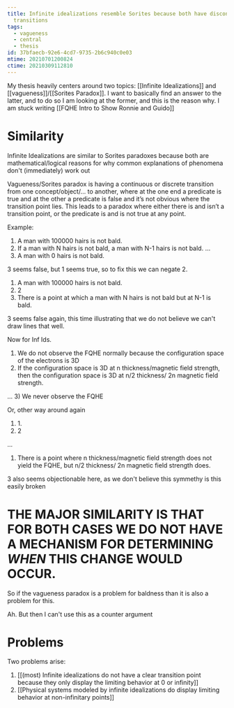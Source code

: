 ```yaml
---
title: Infinite idealizations resemble Sorites because both have discontinuous
  transitions
tags:
  - vagueness
  - central
  - thesis
id: 37bfaecb-92e6-4cd7-9735-2b6c940c0e03
mtime: 20210701200824
ctime: 20210309112810
---
```


My thesis heavily centers around two topics: [[Infinite Idealizations]] and [[vagueness]]/[[Sorites Paradox]]. I want to basically find an answer to the latter, and to do so I am looking at the former, and this is the reason why. I am stuck writing [[FQHE Intro to Show Ronnie and Guido]]

# Similarity
 Infinite Idealizations are similar to Sorites paradoxes because both are mathematical/logical reasons for why common explanations of phenomena don't (immediately) work out

Vagueness/Sorites paradox is having a continuous or discrete transition from one concept/object/... to another, where at the one end a predicate is true and at the other a predicate is false and it’s not obvious where the transition point lies. This leads to a paradox where either there is and isn’t a transition point, or the predicate is and is not true at any point.

Example:

1) A man with 100000 hairs is not bald.
2) If a man with N hairs is not bald, a man with N-1 hairs is not bald.
   ...
3) A man with 0 hairs is not bald.

3 seems false, but 1 seems true, so to fix this we can negate 2.

1) A man with 100000 hairs is not bald.
2) 2
3) There is a point at which a man with N hairs is not bald but at N-1 is bald.

3 seems false again, this time illustrating that we do not believe we can't draw lines that well.

Now for Inf Ids.

1) We do not observe the FQHE normally because the configuration space of the electrons is 3D
2) If the configuration space is 3D at n thickness/magnetic field strength, then the configuration space is 3D at n/2 thickness/ 2n magnetic field strength.

...
3) We never observe the FQHE

Or, other way around again

1) 1\.
2) 2

...

1) There is a point where n thickness/magnetic field strength does not yield the FQHE, but n/2 thickness/ 2n magnetic field strength does.

3 also seems objectionable here, as we don't believe this symmethy is this easily broken

# THE MAJOR SIMILARITY IS THAT FOR BOTH CASES WE DO NOT HAVE A MECHANISM FOR DETERMINING _WHEN_ THIS CHANGE WOULD OCCUR.

So if the vagueness paradox is a problem for baldness than it is also a problem for this.

Ah. But then I can't use this as a counter argument

# Problems

Two problems arise:
1. [[(most) Infinite idealizations do not have a clear transition point because they only display the limiting behavior at 0 or infinity]]
2. [[Physical systems modeled by infinite idealizations do display limiting behavior at non-infinitary points]]

